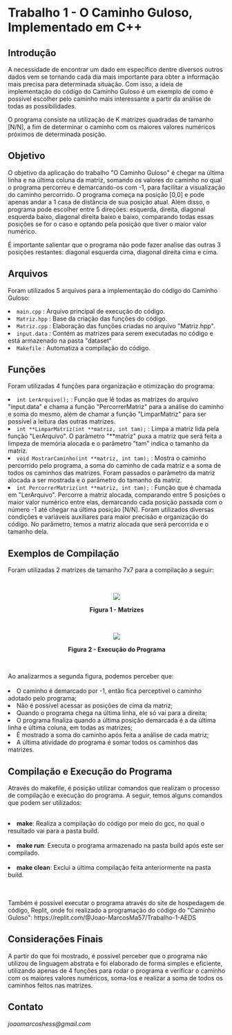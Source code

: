 # Trabalho 1 - O Caminho Guloso, Implementado em C++

<h2>Introdução </h2>

<p> A necessidade de encontrar um dado em específico dentre diversos outros dados vem se tornando cada dia mais importante para obter a informação mais precisa para determinada situação. Com isso, a ideia de implementação do código do Caminho Guloso é um exemplo de como é possível escolher pelo caminho mais interessante a partir da análise de todas as possibilidades. </p>

<p> O programa consiste na utilização de K matrizes quadradas de tamanho [N/N], a fim de determinar o caminho com os maiores valores numéricos próximos de determinada posição. </p>


<h2>Objetivo</h2>

<p>O objetivo da aplicação do trabalho "O Caminho Guloso" é chegar na última linha e na última coluna da matriz, somando os valores do caminho no qual o programa percorreu e demarcando-os com -1, para facilitar a visualização do caminho percorrido. O programa começa na posição [0,0] e pode apenas andar a 1 casa de distância de sua posição atual. Além disso, o programa pode escolher entre 5 direções: esquerda, direita, diagonal esquerda baixo, diagonal direita baixo e baixo, comparando todas essas posições se for o caso e optando pela posição que tiver o maior valor numérico.  </p>

<p>É importante salientar que o programa não pode fazer analise das outras 3 posições restantes: diagonal esquerda cima, diagonal direita cima e cima.</p>


<h2>Arquivos</h2>

<p>Foram utilizados 5 arquivos para a implementação do código do Caminho Guloso:</p>


  <li><code>main.cpp</code> : Arquivo principal de execução do código. <br></li>
  <li><code>Matriz.hpp</code> : Base da criação das funções do código. <br></li>
  <li><code>Matriz.cpp</code> : Elaboração das funções criadas no arquivo "Matriz.hpp". <br></li>
  <li><code>input.data</code> : Contém as matrizes para serem executadas no código e está armazenado na pasta "dataset" <br></li>
  <li><code>Makefile</code> : Automatiza a compilação do código. <br></li>


<h2>Funções</h2>

<p>Foram utilizadas 4 funções para organização e otimização do programa:</p>

  <li><code>int LerArquivo();</code> : Função que lê todas as matrizes do arquivo "input.data" e chama a função "PercorrerMatriz" para a análise do caminho e soma do mesmo, além de chamar a função "LimparMatriz" para ser possível a leitura das outras matrizes.<br></li>
  <li><code>int **LimparMatriz(int **matriz, int tam);</code> : Limpa a matriz lida pela função "LerArquivo". O parâmetro "**matriz" puxa a matriz que será feita a limpeza de memória alocada e o parâmetro "tam" indica o tamanho da matriz.<br></li>
  <li><code>void MostrarCaminho(int **matriz, int tam);</code> : Mostra o caminho percorrido pelo programa, a soma do caminho de cada matriz e a soma de todos os caminhos das matrizes. Foram passados o parâmetro da matriz alocada a ser mostrada e o parâmetro do tamanho da matriz. <br></li>
  <li><code>int PercorrerMatriz(int **matriz, int tam);</code> : Função que é chamada em "LerArquivo". Percorre a matriz alocada, comparando entre 5 posições o maior valor numérico entre elas, demarcando cada posição passada com o número -1 até chegar na última posição [N/N]. Foram utilizados diversas condições e variáveis auxiliares para maior precisão e organização do código. No parâmetro, temos a matriz alocada que será percorrida e o tamanho dela. <br></li>
  
<h2>Exemplos de Compilação</h2>

<p> Foram utilizadas 2 matrizes de tamanho 7x7 para a compilação a seguir: </p><br>

<p align="center">
  <img src="https://user-images.githubusercontent.com/75141271/227566320-ef75b40d-96f1-454e-ad76-6398206efc71.jpg">
<p align="center"><b>Figura 1 - Matrizes</b></p>
</p><br>
<p align="center">
  <img src="https://user-images.githubusercontent.com/75141271/227565589-8596f7d2-da22-43e4-8a1e-7f0b4a1f15af.jpg">
<p align="center"><b>Figura 2 - Execução do Programa</b></p>
</p><br>

<p></p> Ao analizarmos a segunda figura, podemos perceber que:<br><br>

<li>O caminho é demarcado por -1, então fica perceptível o caminho adotado pelo programa;</li>
<li>Não é possível acessar as posições de cima da matriz;</li>
<li>Quando o programa chega na última linha, ele só vai para a direita;</li>
<li>O programa finaliza quando a última posição demarcada é a da última linha e última coluna, em todas as matrizes;</li>
<li>É mostrado a soma do caminho após feita a análise de cada matriz;</li>
<li>A última atividade do programa é somar todos os caminhos das matrizes.</li>

<h2>Compilação e Execução do Programa</h2>

<p>Através do makefile, é posição utilizar comandos que realizam o processo de compilação e execução do programa. A seguir, temos alguns comandos que podem ser utilizados:</p><br>

<li><b>make</b>: Realiza a compilação do código por meio do gcc, no qual o resultado vai para a pasta build.</li><br>
<li><b>make run</b>: Executa o programa armazenado na pasta build após este ser compilado.</li><br>
<li><b>make clean</b>: Exclui a última compilação feita anteriormente na pasta build.</li><br><br>

<p>Também é possível executar o programa através do site de hospedagem de código, Replit, onde foi realizado a programação do código do "Caminho Guloso": <link>https://replit.com/@Joao-MarcosMa57/Trabalho-1-AEDS</link></p>

<h2>Considerações Finais</h2>

<p>A partir do que foi mostrado, é possível perceber que o programa não utilizou de linguagem abstrata e foi elaborado de forma simples e eficiente, utilizando apenas de 4 funções para rodar o programa e verificar o caminho com os maiores valores numéricos, soma-los e realizar a soma de todos os caminhos feitos nas matrizes. </p>

<h2>Contato</h2>

<p><i>joaomarcoshess@gmail.com</i></p>

